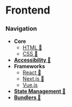 # Frontend

### Navigation
- **Core**
  - [HTML 📂](./html/index.md)
  - [CSS 📂](./css/index.md)
- [**Accessibility 📂**](./accessibility/)
- **Frameworks**
  - [React 📂](./frameworks/react/index.md)
  - [Next.js 📂](./frameworks/next-js/index.md)
  - [Vue.js](https://vuejs.org/)
- [**State Management 📂**](./state-management/index.md)
- [**Bundlers 📂**](./bundlers/index.md)
